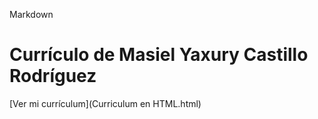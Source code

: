 Markdown
# Currículo de Masiel Yaxury Castillo Rodríguez

[Ver mi currículum](Curriculum en HTML.html)
